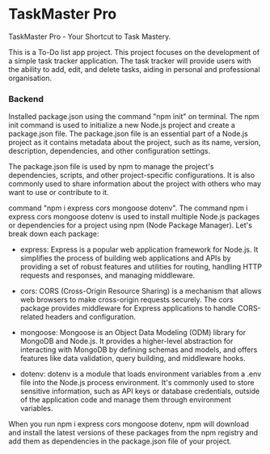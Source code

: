 # TaskMaster Pro
TaskMaster Pro - Your Shortcut to Task Mastery.

This is a To-Do list app project. This project focuses on the development of a simple task tracker application. The task tracker will provide users with the ability to add, edit, and delete tasks, aiding in personal and professional organisation.

### Backend

Installed package.json using the command "npm init" on terminal. The npm init command is used to initialize a new Node.js project and create a package.json file. The package.json file is an essential part of a Node.js project as it contains metadata about the project, such as its name, version, description, dependencies, and other configuration settings.

The package.json file is used by npm to manage the project's dependencies, scripts, and other project-specific configurations. It is also commonly used to share information about the project with others who may want to use or contribute to it.

command "npm i express cors mongoose dotenv". The command npm i express cors mongoose dotenv is used to install multiple Node.js packages or dependencies for a project using npm (Node Package Manager). Let's break down each package:

* express: Express is a popular web application framework for Node.js. It simplifies the process of building web applications and APIs by providing a set of robust features and utilities for routing, handling HTTP requests and responses, and managing middleware.

* cors: CORS (Cross-Origin Resource Sharing) is a mechanism that allows web browsers to make cross-origin requests securely. The cors package provides middleware for Express applications to handle CORS-related headers and configuration.

* mongoose: Mongoose is an Object Data Modeling (ODM) library for MongoDB and Node.js. It provides a higher-level abstraction for interacting with MongoDB by defining schemas and models, and offers features like data validation, query building, and middleware hooks.

* dotenv: dotenv is a module that loads environment variables from a .env file into the Node.js process environment. It's commonly used to store sensitive information, such as API keys or database credentials, outside of the application code and manage them through environment variables.

When you run npm i express cors mongoose dotenv, npm will download and install the latest versions of these packages from the npm registry and add them as dependencies in the package.json file of your project.
